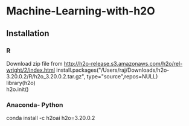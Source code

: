 # Machine-Learning-with-h2O

## Installation

### R
Download zip file from http://h2o-release.s3.amazonaws.com/h2o/rel-wright/2/index.html
install.packages("/Users/raj/Downloads/h2o-3.20.0.2/R/h2o_3.20.0.2.tar.gz", type="source",repos=NULL)  
library(h2o)  
h2o.init()

### Anaconda- Python
 conda install -c h2oai h2o=3.20.0.2
